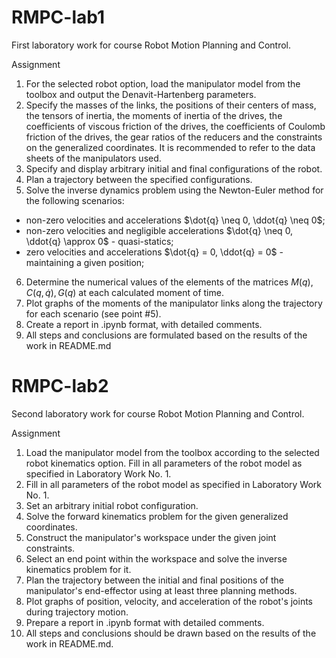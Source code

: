 # RMPC-lab1

First laboratory work for course Robot Motion Planning and Control.

Assignment

1. For the selected robot option, load the manipulator model from the toolbox and output the Denavit-Hartenberg parameters.
2. Specify the masses of the links, the positions of their centers of mass, the tensors of inertia, the moments of inertia of the drives, the coefficients of viscous friction of the drives, the coefficients of Coulomb friction of the drives, the gear ratios of the reducers and the constraints on the generalized coordinates. It is recommended to refer to the data sheets of the manipulators used.
3. Specify and display arbitrary initial and final configurations of the robot.
4. Plan a trajectory between the specified configurations.
5. Solve the inverse dynamics problem using the Newton-Euler method for the following scenarios: <br>
+ non-zero velocities and accelerations $\dot{q} \neq 0, \ddot{q} \neq 0$;
+ non-zero velocities and negligible accelerations $\dot{q} \neq 0, \ddot{q} \approx 0$ - quasi-statics;
+ zero velocities and accelerations $\dot{q} = 0, \ddot{q} = 0$ - maintaining a given position;
6. Determine the numerical values ​​of the elements of the matrices $M(q), C(q, \dot{q}), G(q)$ at each calculated moment of time.
7. Plot graphs of the moments of the manipulator links along the trajectory for each scenario (see point #5).
8. Create a report in .ipynb format, with detailed comments.
9. All steps and conclusions are formulated based on the results of the work in README.md
  
# RMPC-lab2

Second laboratory work for course Robot Motion Planning and Control.

Assignment

1. Load the manipulator model from the toolbox according to the selected robot kinematics option. Fill in all parameters of the robot model as specified in Laboratory Work No. 1.
2. Fill in all parameters of the robot model as specified in Laboratory Work No. 1.
3. Set an arbitrary initial robot configuration.
4. Solve the forward kinematics problem for the given generalized coordinates.
5. Construct the manipulator's workspace under the given joint constraints.
6. Select an end point within the workspace and solve the inverse kinematics problem for it.
7. Plan the trajectory between the initial and final positions of the manipulator's end-effector using at least three planning methods.
8. Plot graphs of position, velocity, and acceleration of the robot's joints during trajectory motion.
9. Prepare a report in .ipynb format with detailed comments.
10. All steps and conclusions should be drawn based on the results of the work in README.md.
